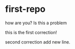 # first-repo
how are you?
Is this a problem

this is the first correction!

second correction add new line.

